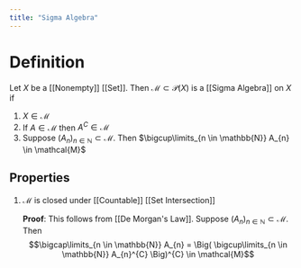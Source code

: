 ```yaml
---
title: "Sigma Algebra"
---
```


# Definition
Let $X$ be a [[Nonempty]] [[Set]]. Then $\mathcal{M} \subset \mathcal{P}(X)$ is a [[Sigma Algebra]] on $X$ if
1. $X \in \mathcal{M}$
2. If $A \in \mathcal{M}$ then $A^{C} \in \mathcal{M}$
3. Suppose $(A_n)_{n \in \mathbb{N}} \subset \mathcal{M}$. Then $\bigcup\limits_{n \in \mathbb{N}} A_{n} \in \mathcal{M}$

## Properties
1. $\mathcal{M}$ is closed under [[Countable]] [[Set Intersection]]

	**Proof**: This follows from [[De Morgan's Law]]. Suppose  $(A_n)_{n \in \mathbb{N}} \subset \mathcal{M}$. Then
	$$\bigcap\limits_{n \in \mathbb{N}} A_{n} = \Big( \bigcup\limits_{n \in \mathbb{N}} A_{n}^{C} \Big)^{C} \in \mathcal{M}$$